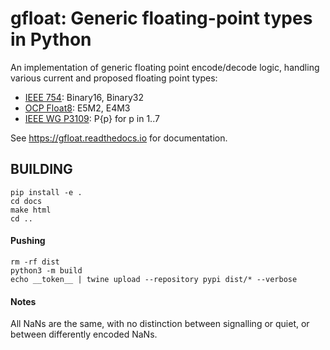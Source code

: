 # gfloat: Generic floating-point types in Python

An implementation of generic floating point encode/decode logic,
handling various current and proposed floating point types:

 - [IEEE 754](https://en.wikipedia.org/wiki/IEEE_754): Binary16, Binary32
 - [OCP Float8](https://www.opencompute.org/documents/ocp-8-bit-floating-point-specification-ofp8-revision-1-0-2023-06-20-pdf): E5M2, E4M3
 - [IEEE WG P3109](https://github.com/awf/P3109-Public/blob/main/Shared%20Reports/P3109%20WG%20Interim%20report.pdf): P{p} for p in 1..7

See https://gfloat.readthedocs.io for documentation.

## BUILDING

```
pip install -e .
cd docs 
make html
cd ..
```

#### Pushing
```
rm -rf dist
python3 -m build
echo __token__ | twine upload --repository pypi dist/* --verbose
```

#### Notes

All NaNs are the same, with no distinction between signalling or quiet, 
or between differently encoded NaNs.

